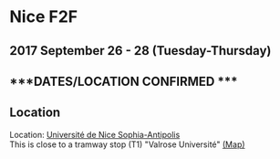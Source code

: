 # Nice F2F
## 2017 September 26 - 28 (Tuesday-Thursday)
## ***DATES/LOCATION CONFIRMED ***

## Location

Location: [Université de Nice Sophia-Antipolis](https://www.google.fr/maps/@43.7162439,7.2663508,18.85z?hl=en)<br>
This is close to a tramway stop (T1) "Valrose Université" [(Map)](https://www.google.com/maps/d/viewer?mid=18mAnZN8urpQ4EMOZT_Qgoot5xMg&ll=43.706734670068315%2C7.268681386535718&z=15)
